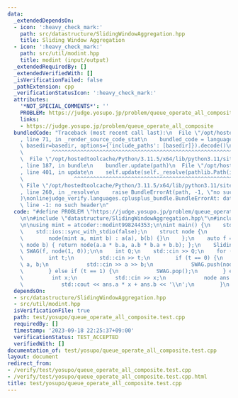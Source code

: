 ```yaml
---
data:
  _extendedDependsOn:
  - icon: ':heavy_check_mark:'
    path: src/datastructure/SlidingWindowAggregation.hpp
    title: Sliding Window Aggregation
  - icon: ':heavy_check_mark:'
    path: src/util/modint.hpp
    title: modint (input/output)
  _extendedRequiredBy: []
  _extendedVerifiedWith: []
  _isVerificationFailed: false
  _pathExtension: cpp
  _verificationStatusIcon: ':heavy_check_mark:'
  attributes:
    '*NOT_SPECIAL_COMMENTS*': ''
    PROBLEM: https://judge.yosupo.jp/problem/queue_operate_all_composite
    links:
    - https://judge.yosupo.jp/problem/queue_operate_all_composite
  bundledCode: "Traceback (most recent call last):\n  File \"/opt/hostedtoolcache/Python/3.11.5/x64/lib/python3.11/site-packages/onlinejudge_verify/documentation/build.py\"\
    , line 71, in _render_source_code_stat\n    bundled_code = language.bundle(stat.path,\
    \ basedir=basedir, options={'include_paths': [basedir]}).decode()\n          \
    \         ^^^^^^^^^^^^^^^^^^^^^^^^^^^^^^^^^^^^^^^^^^^^^^^^^^^^^^^^^^^^^^^^^^^^^^^^^^^^^^^^^\n\
    \  File \"/opt/hostedtoolcache/Python/3.11.5/x64/lib/python3.11/site-packages/onlinejudge_verify/languages/cplusplus.py\"\
    , line 187, in bundle\n    bundler.update(path)\n  File \"/opt/hostedtoolcache/Python/3.11.5/x64/lib/python3.11/site-packages/onlinejudge_verify/languages/cplusplus_bundle.py\"\
    , line 401, in update\n    self.update(self._resolve(pathlib.Path(included), included_from=path))\n\
    \                ^^^^^^^^^^^^^^^^^^^^^^^^^^^^^^^^^^^^^^^^^^^^^^^^^^^^^^^^^\n \
    \ File \"/opt/hostedtoolcache/Python/3.11.5/x64/lib/python3.11/site-packages/onlinejudge_verify/languages/cplusplus_bundle.py\"\
    , line 260, in _resolve\n    raise BundleErrorAt(path, -1, \"no such header\"\
    )\nonlinejudge_verify.languages.cplusplus_bundle.BundleErrorAt: datastructure/SlidingWindowAggregation.hpp:\
    \ line -1: no such header\n"
  code: "#define PROBLEM \"https://judge.yosupo.jp/problem/queue_operate_all_composite\"\
    \n\n#include \"datastructure/SlidingWindowAggregation.hpp\"\n#include \"util/modint.hpp\"\
    \n\nusing mint = atcoder::modint998244353;\n\nint main() {\n    std::cin.tie(0);\n\
    \    std::ios::sync_with_stdio(false);\n    struct node {\n        mint a, b;\n\
    \        node(mint a, mint b) : a(a), b(b) {}\n    };\n    auto f = [](node a,\
    \ node b) { return node(a.a * b.a, a.b * b.a + b.b); };\n    SlidingWindowAggregation<node>\
    \ SWAG(f, node(1, 0));\n\n    int Q;\n    std::cin >> Q;\n    for (; Q--;) {\n\
    \        int t;\n        std::cin >> t;\n        if (t == 0) {\n            int\
    \ a, b;\n            std::cin >> a >> b;\n            SWAG.push(node(a, b));\n\
    \        } else if (t == 1) {\n            SWAG.pop();\n        } else {\n   \
    \         int x;\n            std::cin >> x;\n            node ans = SWAG.fold();\n\
    \            std::cout << ans.a * x + ans.b << '\\n';\n        }\n    }\n}"
  dependsOn:
  - src/datastructure/SlidingWindowAggregation.hpp
  - src/util/modint.hpp
  isVerificationFile: true
  path: test/yosupo/queue_operate_all_composite.test.cpp
  requiredBy: []
  timestamp: '2023-09-18 22:25:37+09:00'
  verificationStatus: TEST_ACCEPTED
  verifiedWith: []
documentation_of: test/yosupo/queue_operate_all_composite.test.cpp
layout: document
redirect_from:
- /verify/test/yosupo/queue_operate_all_composite.test.cpp
- /verify/test/yosupo/queue_operate_all_composite.test.cpp.html
title: test/yosupo/queue_operate_all_composite.test.cpp
---
```

